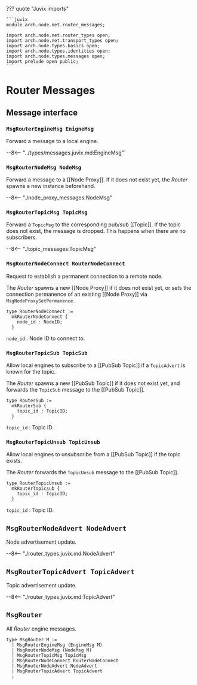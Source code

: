 ??? quote "Juvix imports"

    ```juvix
    module arch.node.net.router_messages;

    import arch.node.net.router_types open;
    import arch.node.net.transport_types open;
    import arch.node.types.basics open;
    import arch.node.types.identities open;
    import arch.node.types.messages open;
    import prelude open public;
    ```

# Router Messages

## Message interface

### `MsgRouterEngineMsg EnigneMsg`

Forward a message to a local engine.

--8<-- "../types/messages.juvix.md:EngineMsg"`

### `MsgRouterNodeMsg NodeMsg`

Forward a message to a [[Node Proxy]].
If it does not exist yet, the *Router* spawns a new instance beforehand.

--8<-- "./node_proxy_messages:NodeMsg"

### `MsgRouterTopicMsg TopicMsg`

Forward a `TopicMsg` to the corresponding pub/sub [[Topic]].
If the topic does not exist, the message is dropped.
This happens when there are no subscribers.

--8<-- "./topic_messages:TopicMsg"

### `MsgRouterNodeConnect RouterNodeConnect`

Request to establish a permanent connection to a remote node.

The *Router* spawns a new [[Node Proxy]] if it does not exist yet,
or sets the connection permanence of an existing [[Node Proxy]]
via `MsgNodeProxySetPermanence`.

```juvix
type RouterNodeConnect :=
  mkRouterNodeConnect {
    node_id : NodeID;
  }
```

`node_id`
: Node ID to connect to.

### `MsgRouterTopicSub TopicSub`

Allow local engines to subscribe to a [[PubSub Topic]]
if a `TopicAdvert` is known for the topic.

The *Router* spawns a new [[PubSub Topic]] if it does not exist yet,
and forwards the `TopicSub` message to the [[PubSub Topic]].

```juvix
type RouterSub :=
  mkRouterSub {
    topic_id : TopicID;
  }
```

`topic_id`
: Topic ID.

### `MsgRouterTopicUnsub TopicUnsub`

Allow local engines to unsubscribe from a [[PubSub Topic]]
if the topic exists.

The *Router* forwards the `TopicUnsub` message to the [[PubSub Topic]].

```juvix
type RouterTopicUnsub :=
  mkRouterTopicsub {
    topic_id : TopicID;
  }
```

`topic_id`
: Topic ID.

## `MsgRouterNodeAdvert NodeAdvert`

Node advertisement update.

--8<-- "./router_types.juvix.md:NodeAdvert"

## `MsgRouterTopicAdvert TopicAdvert`

Topic advertisement update.

--8<-- "./router_types.juvix.md:TopicAdvert"

## `MsgRouter`

All *Router* engine messages.

```juvix
type MsgRouter M :=
  | MsgRouterEngineMsg (EngineMsg M)
  | MsgRouterNodeMsg (NodeMsg M)
  | MsgRouterTopicMsg TopicMsg
  | MsgRouterNodeConnect RouterNodeConnect
  | MsgRouterNodeAdvert NodeAdvert
  | MsgRouterTopicAdvert TopicAdvert
  ;
```
